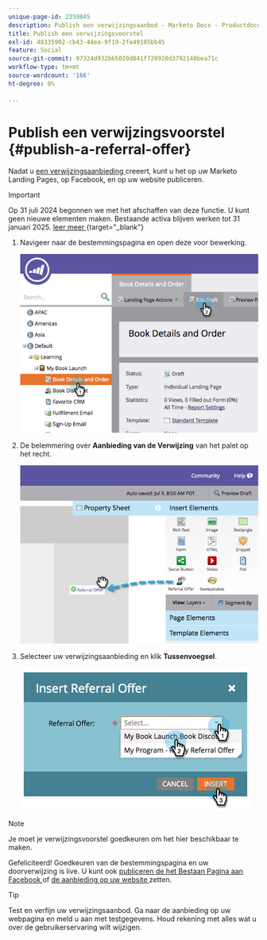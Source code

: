 ```yaml
---
unique-page-id: 2359845
description: Publish een verwijzingsaanbod - Marketo Docs - Productdocumentatie
title: Publish een verwijzingsvoorstel
exl-id: 48335902-cb43-44ea-9f19-2fe49105bb45
feature: Social
source-git-commit: 97324d932b65020d041f728928d3792140bea71c
workflow-type: tm+mt
source-wordcount: '166'
ht-degree: 0%

---
```


# Publish een verwijzingsvoorstel {#publish-a-referral-offer}

Nadat u [ een verwijzingsaanbieding ](/help/marketo/product-docs/demand-generation/social/referral-offers/create-a-referral-offer.md) creeert, kunt u het op uw Marketo Landing Pages, op Facebook, en op uw website publiceren.

>[!IMPORTANT]
>
>Op 31 juli 2024 begonnen we met het afschaffen van deze functie. U kunt geen nieuwe elementen maken. Bestaande activa blijven werken tot 31 januari 2025. [ leer meer ](https://nation.marketo.com/t5/employee-blogs/marketo-engage-social-features-deprecation/ba-p/351977) {target="_blank"}

1. Navigeer naar de bestemmingspagina en open deze voor bewerking.

   ![](assets/image2014-9-19-11-3a15-3a30.png)

1. De belemmering over **Aanbieding van de Verwijzing** van het palet op het recht.

   ![](assets/image2014-9-19-11-3a15-3a42.png)

1. Selecteer uw verwijzingsaanbieding en klik **Tussenvoegsel**.

   ![](assets/image2014-9-19-11-3a15-3a52.png)

>[!NOTE]
>
>Je moet je verwijzingsvoorstel goedkeuren om het hier beschikbaar te maken.

Gefeliciteerd! Goedkeuren van de bestemmingspagina en uw doorverwijzing is live. U kunt ook [ publiceren de het Bestaan Pagina aan Facebook ](/help/marketo/product-docs/demand-generation/facebook/publish-landing-pages-to-facebook.md) of [ de aanbieding op uw website ](/help/marketo/product-docs/demand-generation/social/social-functions/deploy-social-on-your-website.md) zetten.

>[!TIP]
>
>Test en verfijn uw verwijzingsaanbod. Ga naar de aanbieding op uw webpagina en meld u aan met testgegevens. Houd rekening met alles wat u over de gebruikerservaring wilt wijzigen.
